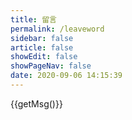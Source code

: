 ```yaml
---
title: 留言
permalink: /leaveword
sidebar: false
article: false
showEdit: false
showPageNav: false
date: 2020-09-06 14:15:39
---
```


{{getMsg()}}

<script>
const msgs = [
`道友留步，留下你的肺腑之言` ,
`告诉我你的一个秘密` ,
`博主允许你提三个问题` ,
`愿世界永无bug，阿门` ,
];

export default {
  methods: {

    getMsg() {
      return msgs[Math.floor(Math.random() * msgs.length)];
    },

  },
};
</script>
